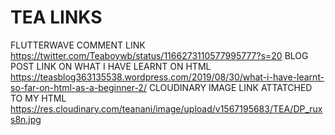 # TEA LINKS
FLUTTERWAVE COMMENT LINK
https://twitter.com/Teaboywb/status/1166273110577995777?s=20
BLOG POST LINK ON WHAT I HAVE LEARNT ON HTML
https://teasblog363135538.wordpress.com/2019/08/30/what-i-have-learnt-so-far-on-html-as-a-beginner-2/
CLOUDINARY IMAGE LINK ATTATCHED TO MY HTML
https://res.cloudinary.com/teanani/image/upload/v1567195683/TEA/DP_ruxs8n.jpg
